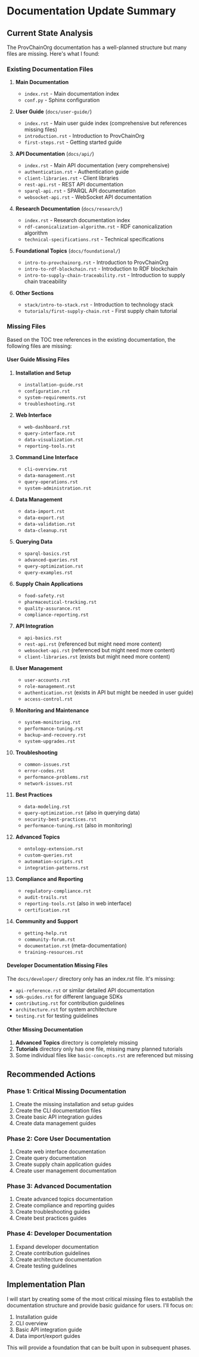 # Documentation Update Summary

## Current State Analysis

The ProvChainOrg documentation has a well-planned structure but many files are missing. Here's what I found:

### Existing Documentation Files
1. **Main Documentation**
   - `index.rst` - Main documentation index
   - `conf.py` - Sphinx configuration

2. **User Guide** (`docs/user-guide/`)
   - `index.rst` - Main user guide index (comprehensive but references missing files)
   - `introduction.rst` - Introduction to ProvChainOrg
   - `first-steps.rst` - Getting started guide

3. **API Documentation** (`docs/api/`)
   - `index.rst` - Main API documentation (very comprehensive)
   - `authentication.rst` - Authentication guide
   - `client-libraries.rst` - Client libraries
   - `rest-api.rst` - REST API documentation
   - `sparql-api.rst` - SPARQL API documentation
   - `websocket-api.rst` - WebSocket API documentation

4. **Research Documentation** (`docs/research/`)
   - `index.rst` - Research documentation index
   - `rdf-canonicalization-algorithm.rst` - RDF canonicalization algorithm
   - `technical-specifications.rst` - Technical specifications

5. **Foundational Topics** (`docs/foundational/`)
   - `intro-to-provchainorg.rst` - Introduction to ProvChainOrg
   - `intro-to-rdf-blockchain.rst` - Introduction to RDF blockchain
   - `intro-to-supply-chain-traceability.rst` - Introduction to supply chain traceability

6. **Other Sections**
   - `stack/intro-to-stack.rst` - Introduction to technology stack
   - `tutorials/first-supply-chain.rst` - First supply chain tutorial

### Missing Files

Based on the TOC tree references in the existing documentation, the following files are missing:

#### User Guide Missing Files
1. **Installation and Setup**
   - `installation-guide.rst`
   - `configuration.rst`
   - `system-requirements.rst`
   - `troubleshooting.rst`

2. **Web Interface**
   - `web-dashboard.rst`
   - `query-interface.rst`
   - `data-visualization.rst`
   - `reporting-tools.rst`

3. **Command Line Interface**
   - `cli-overview.rst`
   - `data-management.rst`
   - `query-operations.rst`
   - `system-administration.rst`

4. **Data Management**
   - `data-import.rst`
   - `data-export.rst`
   - `data-validation.rst`
   - `data-cleanup.rst`

5. **Querying Data**
   - `sparql-basics.rst`
   - `advanced-queries.rst`
   - `query-optimization.rst`
   - `query-examples.rst`

6. **Supply Chain Applications**
   - `food-safety.rst`
   - `pharmaceutical-tracking.rst`
   - `quality-assurance.rst`
   - `compliance-reporting.rst`

7. **API Integration**
   - `api-basics.rst`
   - `rest-api.rst` (referenced but might need more content)
   - `websocket-api.rst` (referenced but might need more content)
   - `client-libraries.rst` (exists but might need more content)

8. **User Management**
   - `user-accounts.rst`
   - `role-management.rst`
   - `authentication.rst` (exists in API but might be needed in user guide)
   - `access-control.rst`

9. **Monitoring and Maintenance**
   - `system-monitoring.rst`
   - `performance-tuning.rst`
   - `backup-and-recovery.rst`
   - `system-upgrades.rst`

10. **Troubleshooting**
    - `common-issues.rst`
    - `error-codes.rst`
    - `performance-problems.rst`
    - `network-issues.rst`

11. **Best Practices**
    - `data-modeling.rst`
    - `query-optimization.rst` (also in querying data)
    - `security-best-practices.rst`
    - `performance-tuning.rst` (also in monitoring)

12. **Advanced Topics**
    - `ontology-extension.rst`
    - `custom-queries.rst`
    - `automation-scripts.rst`
    - `integration-patterns.rst`

13. **Compliance and Reporting**
    - `regulatory-compliance.rst`
    - `audit-trails.rst`
    - `reporting-tools.rst` (also in web interface)
    - `certification.rst`

14. **Community and Support**
    - `getting-help.rst`
    - `community-forum.rst`
    - `documentation.rst` (meta-documentation)
    - `training-resources.rst`

#### Developer Documentation Missing Files
The `docs/developer/` directory only has an index.rst file. It's missing:
- `api-reference.rst` or similar detailed API documentation
- `sdk-guides.rst` for different language SDKs
- `contributing.rst` for contribution guidelines
- `architecture.rst` for system architecture
- `testing.rst` for testing guidelines

#### Other Missing Documentation
1. **Advanced Topics** directory is completely missing
2. **Tutorials** directory only has one file, missing many planned tutorials
3. Some individual files like `basic-concepts.rst` are referenced but missing

## Recommended Actions

### Phase 1: Critical Missing Documentation
1. Create the missing installation and setup guides
2. Create the CLI documentation files
3. Create basic API integration guides
4. Create data management guides

### Phase 2: Core User Documentation
1. Create web interface documentation
2. Create query documentation
3. Create supply chain application guides
4. Create user management documentation

### Phase 3: Advanced Documentation
1. Create advanced topics documentation
2. Create compliance and reporting guides
3. Create troubleshooting guides
4. Create best practices guides

### Phase 4: Developer Documentation
1. Expand developer documentation
2. Create contribution guidelines
3. Create architecture documentation
4. Create testing guidelines

## Implementation Plan

I will start by creating some of the most critical missing files to establish the documentation structure and provide basic guidance for users. I'll focus on:

1. Installation guide
2. CLI overview
3. Basic API integration guide
4. Data import/export guides

This will provide a foundation that can be built upon in subsequent phases.